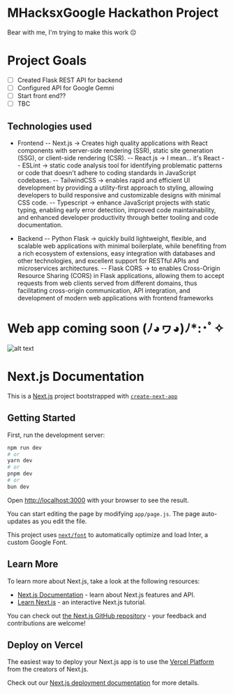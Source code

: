 MHacksxGoogle Hackathon Project
===============================
Bear with me, I'm trying to make this work 😔

# Project Goals 
- [ ] Created Flask REST API for backend
- [ ] Configured API for Google Gemni
- [ ] Start front end??
- [ ] TBC

## Technologies used
- Frontend
-- Next.js -> Creates high quality applications with React components with server-side rendering (SSR), static site generation (SSG), or client-side rendering (CSR).
-- React.js -> I mean... it's React
-- ESLint -> static code analysis tool for identifying problematic patterns or code that doesn't adhere to coding standards in JavaScript codebases. 
-- TailwindCSS -> enables rapid and efficient UI development by providing a utility-first approach to styling, allowing developers to build responsive and customizable designs with minimal CSS code.
-- Typescript ->  enhance JavaScript projects with static typing, enabling early error detection, improved code maintainability, and enhanced developer productivity through better tooling and code documentation.

- Backend
-- Python Flask -> quickly build lightweight, flexible, and scalable web applications with minimal boilerplate, while benefiting from a rich ecosystem of extensions, easy integration with databases and other technologies, and excellent support for RESTful APIs and microservices architectures.
-- Flask CORS ->  to enables Cross-Origin Resource Sharing (CORS) in Flask applications, allowing them to accept requests from web clients served from different domains, thus facilitating cross-origin communication, API integration, and development of modern web applications with frontend frameworks

# Web app coming soon (ﾉ◕ヮ◕)ﾉ*:･ﾟ✧
![alt text](https://i.pinimg.com/originals/4a/ef/cc/4aefccc996d1d3477f5847c9b4c45be5.gif)

Next.js Documentation
=====================
This is a [Next.js](https://nextjs.org/) project bootstrapped with [`create-next-app`](https://github.com/vercel/next.js/tree/canary/packages/create-next-app)

## Getting Started

First, run the development server:

```bash
npm run dev
# or
yarn dev
# or
pnpm dev
# or
bun dev
```

Open [http://localhost:3000](http://localhost:3000) with your browser to see the result.

You can start editing the page by modifying `app/page.js`. The page auto-updates as you edit the file.

This project uses [`next/font`](https://nextjs.org/docs/basic-features/font-optimization) to automatically optimize and load Inter, a custom Google Font.

## Learn More

To learn more about Next.js, take a look at the following resources:

- [Next.js Documentation](https://nextjs.org/docs) - learn about Next.js features and API.
- [Learn Next.js](https://nextjs.org/learn) - an interactive Next.js tutorial.

You can check out [the Next.js GitHub repository](https://github.com/vercel/next.js/) - your feedback and contributions are welcome!

## Deploy on Vercel

The easiest way to deploy your Next.js app is to use the [Vercel Platform](https://vercel.com/new?utm_medium=default-template&filter=next.js&utm_source=create-next-app&utm_campaign=create-next-app-readme) from the creators of Next.js.

Check out our [Next.js deployment documentation](https://nextjs.org/docs/deployment) for more details.
